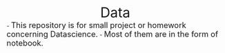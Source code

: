 <center><font size = 6> Data</font></center>
-
<font size = 4> This repository is for small project or homework concerning Datascience.</font>
-
<font size = 4> Most of them are in the form of notebook.</font>
